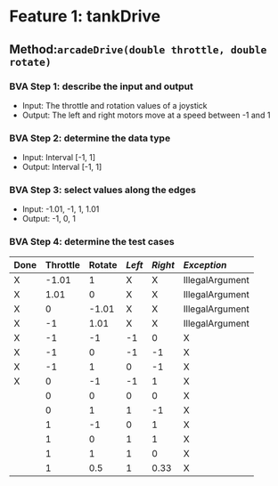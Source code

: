 # Feature 1: tankDrive

## Method:`arcadeDrive(double throttle, double rotate)`

### BVA Step 1: describe the input and output

* Input: The throttle and rotation values of a joystick
* Output: The left and right motors move at a speed between -1 and 1

### BVA Step 2: determine the data type

* Input: Interval [-1, 1]
* Output: Interval [-1, 1]

### BVA Step 3: select values along the edges

* Input: -1.01, -1, 1, 1.01
* Output: -1, 0, 1

### BVA Step 4: determine the test cases


| Done | Throttle | Rotate | *Left* | *Right* | *Exception*     |
| ------ | :--------- | -------- | -------- | --------- | :---------------- |
| X    | -1.01    | 1      | X      | X       | IllegalArgument |
| X    | 1.01     | 0      | X      | X       | IllegalArgument |
| X    | 0        | -1.01  | X      | X       | IllegalArgument |
| X    | -1       | 1.01   | X      | X       | IllegalArgument |
| X    | -1       | -1     | -1     | 0       | X               |
| X    | -1       | 0      | -1     | -1      | X               |
| X    | -1       | 1      | 0      | -1      | X               |
| X    | 0        | -1     | -1     | 1       | X               |
|      | 0        | 0      | 0      | 0       | X               |
|      | 0        | 1      | 1      | -1      | X               |
|      | 1        | -1     | 0      | 1       | X               |
|      | 1        | 0      | 1      | 1       | X               |
|      | 1        | 1      | 1      | 0       | X               |
|      | 1        | 0.5    | 1      | 0.33    | X               |
